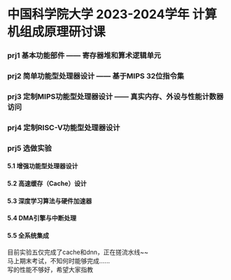 # 中国科学院大学 2023-2024学年 计算机组成原理研讨课
### prj1 基本功能部件 —— 寄存器堆和算术逻辑单元
### prj2 简单功能型处理器设计 —— 基于MIPS 32位指令集
### prj3 定制MIPS功能型处理器设计 —— 真实内存、外设与性能计数器访问
### prj4 定制RISC-V功能型处理器设计
### prj5 选做实验
#### 5.1 增强功能型处理器设计
#### 5.2 高速缓存（Cache）设计
#### 5.3 深度学习算法与硬件加速器
#### 5.4 DMA引擎与中断处理
#### 5.5 全系统集成
目前实验五仅完成了cache和dnn，正在搓流水线~~  <br />
马上期末考试，不知何时能够完成......<br />
写的性能不够好，希望大家指教

